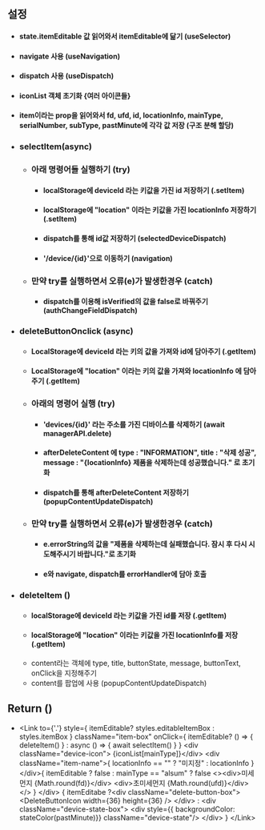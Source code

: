 ## 설정
- #### state.itemEditable 값  읽어와서 itemEditable에 닮기 (useSelector)
- #### navigate 사용 (useNavigation)
- #### dispatch 사용 (useDispatch)
- #### iconList 객체 초기화 {여러 아이콘들}
- #### item이라는 prop을 읽어와서 fd, ufd, id, locationInfo, mainType, serialNumber, subType, pastMinute에 각각 값 저장 (구조 분해 할당)
- ### selectItem(async)
	- ### 아래 명령어들 실행하기 (try)
		- #### localStorage에 deviceId 라는 키값을 가진 id 저장하기 (.setItem)
		- #### localStorage에 "location" 이라는 키값을 가진 locationInfo 저장하기 (.setItem)
		- #### dispatch를 통해 id값 저장하기 (selectedDeviceDispatch)
		- #### '/device/{id}'으로 이동하기 (navigation)
	- ### 만약 try를 실행하면서 오류(e)가 발생한경우 (catch)
		- #### dispatch를 이용해 isVerified의 값을 false로 바꿔주기 (authChangeFieldDispatch)
- ### deleteButtonOnclick (async)
	- #### LocalStorage에 deviceId 라는 키의 값을 가져와 id에 담아주기 (.getItem)
	- #### LocalStorage에 "location" 이라는  키의 값을 가져와 locationInfo 에 담아주기 (.getItem)
	- ### 아래의 명령어 실행 (try)
		- #### 'devices/{id}' 라는 주소를 가진 디바이스를 삭제하기 (await managerAPI.delete)
		- #### afterDeleteContent 에 type : "INFORMATION", title  : "삭제 성공", message : "{locationInfo} 제품을 삭제하는데 성공했습니다." 로 초기화
		- #### dispatch를 통해 afterDeleteContent 저장하기 (popupContentUpdateDispatch)
	- ### 만약 try를 실행하면서 오류(e)가 발생한경우 (catch)
		- #### e.errorString의 값을 "제품을 삭제하는데 실패했습니다. 잠시 후 다시 시도해주시기 바랍니다."로 초기화
		- #### e와 navigate, dispatch를 errorHandler에 담아 호출
- ### deleteItem ()
	- #### localStorage에 deviceId 라는 키값을 가진 id를 저장 (.getItem)
	- #### localStorage에 "location" 이라는 키값을 가진 locationInfo를 저장 (.getItem)
	- content라는 객체에 type, title, buttonState, message, buttonText, onClick을 지정해주기
	- content를 팝업에 사용 (popupContentUpdateDispatch)
## Return ()
- \<Link to={'.'} style={ itemEditable? styles.editableItemBox : styles.itemBox }
className="item-box"
onClick={ itemEditable? () => { deleteItem() } : async () => { await selectItem() } }
\<div className="device-icon">
{iconList\[mainType]}\</div>
\<div className="item-name">{
locationInfo == ""
? "미지정"
: locationInfo
}
\</div>{
itemEditable ? false : mainType == "alsum" ? false
<>\<div>미세먼지 {Math.round(fd)}\</div>
\<div>초미세먼지 {Math.round(ufd)}\</div>
\</>
}
\</div>
{
itemEditabe
?\<div className="delete-button-box">
\<DeleteButtonIcon
width={36}
height={36}
/>
\</div> :
\<div className="device-state-box">
\<div style={{ backgroundColor: stateColor(pastMinute)}} className="device-state"/>
\</div>
}
\</Link>
